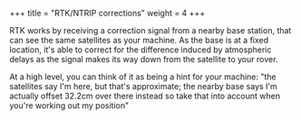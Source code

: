+++
title = "RTK/NTRIP corrections"
weight = 4
+++

RTK works by receiving a correction signal from a nearby base station, that can see the same satellites as your machine. As the base is at a fixed location, it's able to correct for the difference induced by atmospheric delays as the signal makes its way down from the satellite to your rover.

At a high level, you can think of it as being a hint for your machine: "the satellites say I'm here, but that's approximate; the nearby base says I'm actually offset 32.2cm over there instead so take that into account when you're working out my position"